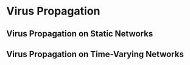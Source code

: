# Virus Propagation

## Virus Propagation on Static Networks

## Virus Propagation on Time-Varying Networks
